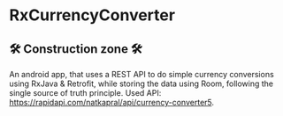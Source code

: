 # RxCurrencyConverter
## 🛠 Construction zone 🛠
An android app, that uses a REST API to do simple currency conversions  using RxJava & Retrofit, while storing the data using Room, following the single source of truth principle.
Used API: https://rapidapi.com/natkapral/api/currency-converter5.
